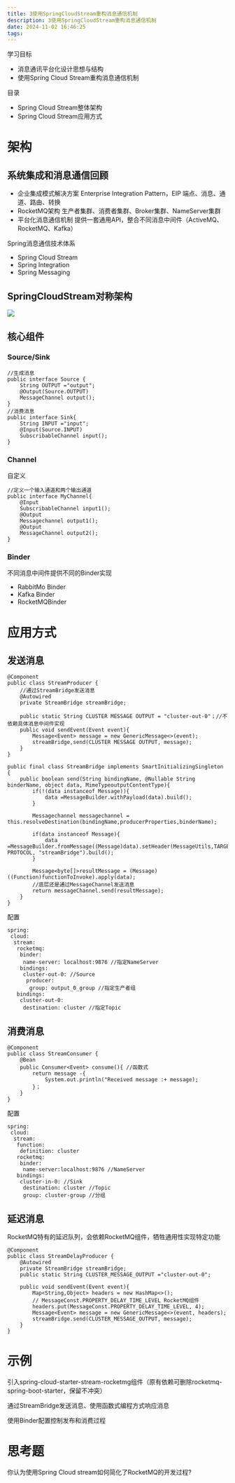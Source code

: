 ```yaml
---
title: 3使用SpringCloudStream重构消息通信机制
description: 3使用SpringCloudStream重构消息通信机制
date: 2024-11-02 16:46:25
tags:
---
```


学习目标
- 消息通讯平台化设计思想与结构
- 使用Spring Cloud Stream重构消息通信机制

目录
- Spring Cloud Stream整体架构
- Spring Cloud Stream应用方式


# 架构

## 系统集成和消息通信回顾
- 企业集成模式解决方案
Enterprise Integration Pattern，EIP
端点、消息、通道、路由、转换
- RocketMQ架构 
生产者集群、消费者集群、Broker集群、NameServer集群
- 平台化消息通信机制
提供一套通用API，整合不同消息中间件（ActiveMQ、RocketMQ、Kafka）

Spring消息通信技术体系
- Spring Cloud Stream
- Spring Integration
- Spring Messaging

## SpringCloudStream对称架构
![](3-SpringCloudStream架构.png)
## 核心组件
### Source/Sink
```
//生成消息
public interface Source {
    String OUTPUT ="output";
    @Output(Source.OUTPUT)
    MessageChannel output();
}
//消费消息
public interface Sink{
    String INPUT ="input";
    @Input(Source.INPUT)
    SubscribableChannel input();
}
```
### Channel
自定义
```
//定义一个输入通道和两个输出通道
public interface MyChannel{
    @Input
    SubscribableChannel input1();
    @Output
    Messagechannel output1();
    @Output
    MessageChannel output2();
}
```

### Binder
不同消息中间件提供不同的Binder实现
- RabbitMo Binder
- Kafka Binder
- RocketMQBinder

# 应用方式
## 发送消息
```
@Component
public class StreamProducer {
    //通过StreamBridge发送消息
    @Autowired
    private StreamBridge streamBridge;

    public static String CLUSTER MESSAGE OUTPUT = "cluster-out-0"；//不依赖具体消息中间件实现
    public void sendEvent(Event event){
        Message<Event> message = new GenericMessage<>(event);
        streamBridge,send(CLUSTER MESSAGE OUTPUT, message);
    }
}

public final class StreamBridge implements SmartInitializingSingleton {
    public boolean send(String bindingName, @Nullable String binderName, object data, MimeTypeoutputContentType){
        if(!(data instanceof Message)){
            data =MessageBuilder.withPayload(data).build();
        }

        Messagechannel messagechannel = this.resolveDestination(bindingName,producerProperties,binderName);

        if(data instanceof Message){
            data =MessageBuilder.fromMessage((Message)data).setHeader(MessageUtils,TARGET PROTOCOL, "streamBridge").build();
        }

        Message<byte[]>resultMessage = (Message)((Function)functionToInvoke).apply(data);
        //底层还是通过MessageChannel发送消息
        return messageChannel.send(resultMessage);
    }
}
```

配置
```
spring:
 cloud:
  stream:
   rocketmq:
    binder:
     name-server: localhost:9876 //指定NameServer
    bindings:
     cluster-out-0: //Source
      producer:
       group: output_0_group //指定生产者组
   bindings:
    cluster-out-0:
     destination: cluster //指定Topic
```
## 消费消息
```
@Component
public class StreamConsumer {
    @Bean
    public Consumer<Event> consume(){ //函数式
        return message -{
            System.out.println("Received message :+ message);
        }；
    }
}
```
配置
```
spring:
 cloud:
  stream:
   function:
    definition: cluster
   rocketmq:
    binder:
     name-server:localhost:9876 //NameServer
   bindings:
    cluster-in-0: //Sink
     destination: cluster //Topic
     group: cluster-group //分组
```

## 延迟消息
RocketMQ特有的延迟队列，会依赖RocketMQ组件，牺牲通用性实现特定功能
```
@Component
public class StreamDelayProducer {
    @Autowired
    private StreamBridge streamBridge;
    public static String CLUSTER_MESSAGE_OUTPUT ="cluster-out-0";

    public void sendEvent(Event event){
        Map<String,Object> headers = new HashMap<>();
        // MessageConst.PROPERTY_DELAY_TIME_LEVEL RocketMQ组件
        headers.put(MessageConst.PROPERTY_DELAY_TIME_LEVEL, 4);
        Message<Event> message = new GenericMessage<>(event, headers);
        streamBridge.send(CLUSTER_MESSAGE_OUTPUT, message);
    }
}
```

# 示例
引入spring-cloud-starter-stream-rocketmg组件（原有依赖可删除rocketmq-spring-boot-starter，保留不冲突）

通过StreamBridge发送消息、使用函数式编程方式响应消息

使用Binder配置控制发布和消费过程

# 思考题
你认为使用Spring Cloud stream如何简化了RocketMQ的开发过程?